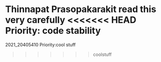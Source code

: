 Thinnapat Prasopakarakit
read this very carefully
<<<<<<< HEAD
Priority: code stability
=======
2021_20405410
Priority:cool stuff
>>>>>>> coolstuff
